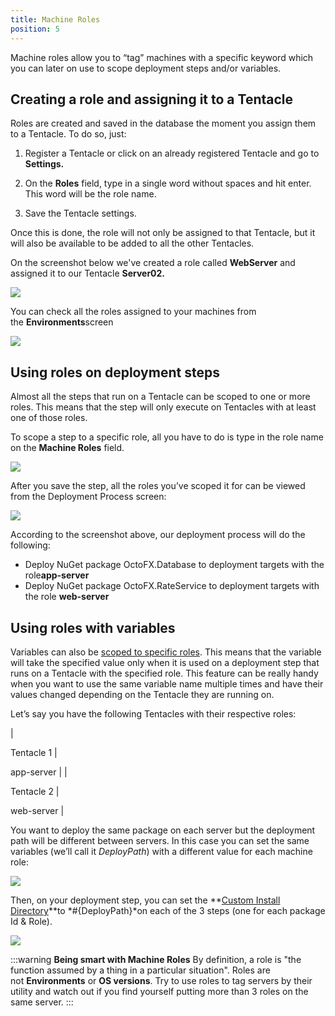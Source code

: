 ```yaml
---
title: Machine Roles
position: 5
---
```



Machine roles allow you to “tag” machines with a specific keyword which you can later on use to scope deployment steps and/or variables.

## Creating a role and assigning it to a Tentacle


Roles are created and saved in the database the moment you assign them to a Tentacle. To do so, just:


1) Register a Tentacle or click on an already registered Tentacle and go to **Settings.**


2) On the **Roles** field, type in a single word without spaces and hit enter. This word will be the role name.


3) Save the Tentacle settings.


Once this is done, the role will not only be assigned to that Tentacle, but it will also be available to be added to all the other Tentacles.





On the screenshot below we've created a role called **WebServer** and assigned it to our Tentacle **Server02.**


**![](/docs/images/3048101/3277812.png)**


You can check all the roles assigned to your machines from the **Environments**screen


![](/docs/images/3048101/3277811.png)

## Using roles on deployment steps


Almost all the steps that run on a Tentacle can be scoped to one or more roles. This means that the step will only execute on Tentacles with at least one of those roles.


To scope a step to a specific role, all you have to do is type in the role name on the **Machine Roles** field.


**![](/docs/images/3048101/3277810.png)**


After you save the step, all the roles you’ve scoped it for can be viewed from the Deployment Process screen:


![](/docs/images/3048101/3277809.png)


According to the screenshot above, our deployment process will do the following:

- Deploy NuGet package OctoFX.Database to deployment targets with the role**app-server**
- Deploy NuGet package OctoFX.RateService to deployment targets with the role **web-server**


## Using roles with variables


Variables can also be [scoped to specific roles](/docs/deploying-applications/variables/index.md). This means that the variable will take the specified value only when it is used on a deployment step that runs on a Tentacle with the specified role. This feature can be really handy when you want to use the same variable name multiple times and have their values changed depending on the Tentacle they are running on.


Let’s say you have the following Tentacles with their respective roles:

| 

Tentacle 1
 | 

app-server
 |
| 

Tentacle 2
 | 

web-server
 |


You want to deploy the same package on each server but the deployment path will be different between servers. In this case you can set the same variables (we’ll call it *DeployPath*) with a different value for each machine role:


![](/docs/images/3048101/3277808.png)


Then, on your deployment step, you can set the **[Custom Install Directory](http://docs.octopusdeploy.com/display/OD/Custom+Installation+Directory)**to *#{DeployPath}*on each of the 3 steps (one for each package Id & Role).


![](/docs/images/3048101/3277807.png)




:::warning
**Being smart with Machine Roles**
By definition, a role is "the function assumed by a thing in a particular situation". Roles are not **Environments** or **OS versions**. Try to use roles to tag servers by their utility and watch out if you find yourself putting more than 3 roles on the same server.
:::
